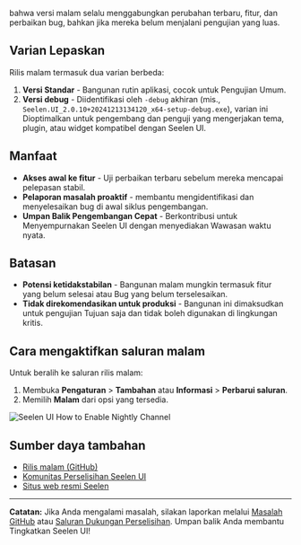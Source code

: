 bahwa versi malam selalu menggabungkan perubahan terbaru, fitur, dan perbaikan
bug, bahkan jika mereka belum menjalani pengujian yang luas.

## Varian Lepaskan

Rilis malam termasuk dua varian berbeda:

1. **Versi Standar** - Bangunan rutin aplikasi, cocok untuk Pengujian Umum.
2. **Versi debug** - Diidentifikasi oleh `-debug` akhiran (mis.,
   `Seelen.UI_2.0.10+20241213134120_x64-setup-debug.exe`), varian ini
   Dioptimalkan untuk pengembang dan penguji yang mengerjakan tema, plugin, atau
   widget kompatibel dengan Seelen UI.

## Manfaat

- **Akses awal ke fitur** - Uji perbaikan terbaru sebelum mereka mencapai
  pelepasan stabil.
- **Pelaporan masalah proaktif** - membantu mengidentifikasi dan menyelesaikan
  bug di awal siklus pengembangan.
- **Umpan Balik Pengembangan Cepat** - Berkontribusi untuk Menyempurnakan Seelen
  UI dengan menyediakan Wawasan waktu nyata.

## Batasan

- **Potensi ketidakstabilan** - Bangunan malam mungkin termasuk fitur yang belum
  selesai atau Bug yang belum terselesaikan.
- **Tidak direkomendasikan untuk produksi** - Bangunan ini dimaksudkan untuk
  pengujian Tujuan saja dan tidak boleh digunakan di lingkungan kritis.

## Cara mengaktifkan saluran malam

Untuk beralih ke saluran rilis malam:

1. Membuka **Pengaturan** > **Tambahan** atau **Informasi** > **Perbarui
   saluran**.
2. Memilih **Malam** dari opsi yang tersedia.

![Seelen UI How to Enable Nightly Channel](https://github.com/user-attachments/assets/ae88aeac-98cc-4424-a9e7-fb59740b694e)

## Sumber daya tambahan

- [Rilis malam (GitHub)](https://github.com/eythaann/Seelen-UI/releases/tag/nightly)
- [Komunitas Perselisihan Seelen UI](https://discord.gg/ABfASx5ZAJ)
- [Situs web resmi Seelen](https://seelen.io)

---

**Catatan:** Jika Anda mengalami masalah, silakan laporkan melalui
[Masalah GitHub](https://github.com/eythaann/Seelen-UI/issues) atau
[Saluran Dukungan Perselisihan](https://discord.gg/ABfASx5ZAJ). Umpan balik Anda
membantu Tingkatkan Seelen UI!
